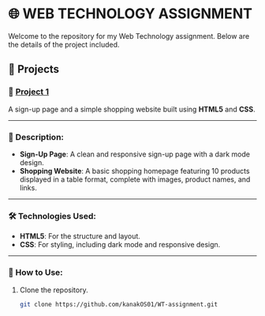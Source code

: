 # 🌐 WEB TECHNOLOGY ASSIGNMENT

Welcome to the repository for my Web Technology assignment. Below are the details of the project included.

## 📁 Projects

### 🚀 [Project 1](https://github.com/kanakOS01/WT-assignment/tree/main/Project-1)
A sign-up page and a simple shopping website built using **HTML5** and **CSS**.

---

### 📄 Description:
- **Sign-Up Page**: A clean and responsive sign-up page with a dark mode design.
- **Shopping Website**: A basic shopping homepage featuring 10 products displayed in a table format, complete with images, product names, and links.

---

### 🛠 Technologies Used:
- **HTML5**: For the structure and layout.
- **CSS**: For styling, including dark mode and responsive design.

---

### 📂 How to Use:
1. Clone the repository.
   ```bash
   git clone https://github.com/kanakOS01/WT-assignment.git
